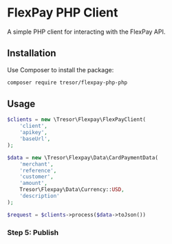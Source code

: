 # FlexPay PHP Client

A simple PHP client for interacting with the FlexPay API.

## Installation

Use Composer to install the package:

```bash
composer require tresor/flexpay-php-php
```

## Usage

```php
$clients = new \Tresor\Flexpay\FlexPayClient(
    'client',
    'apikey',
    'baseUrl',
);

$data = new \Tresor\Flexpay\Data\CardPaymentData(
    'merchant',
    'reference',
    'customer',
    'amount',
    Tresor\Flexpay\Data\Currency::USD,
    'description'
);

$request = $clients->process($data->toJson())

```

### Step 5: Publish
